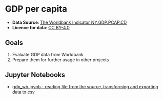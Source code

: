 # GDP per capita

- **Data Source**: [The Worldbank Indicator NY.GDP.PCAP.CD](https://data.worldbank.org/indicator/NY.GDP.PCAP.CD)
- **Licence for data**: [CC BY-4.0](https://datacatalog.worldbank.org/public-licenses#cc-by)

## Goals

1. Evaluate GDP data from Worldbank
2. Prepare them for further usage in other projects

## Jupyter Notebooks

- [gdp_wb.ipynb - reading file from the source, transforming and exporting data to csv](gdp_wb.ipynb)

